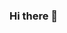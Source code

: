 ### Hi there 👋

<!--
**TutskiInu/tutskiinu** is a ✨ _special_ ✨ repository because its `README.md` (this file) appears on your GitHub profile.

Tutski Inu Protocol
Static Rewarding, Liquidity Pool Creation, Manual Burn

We follow DeFi's more popular ones day by day. Bumiz donate an ad to be sent to charity. For example, the promise of High-Interest returns causes token hunters' LP farming trap and ends with dreams for this journey. Discounts related to discounts on promotions with higher stakes before them, oriented to Annual  Interest.  The  market,  which  inflates  like  a  bubble,  continues  with  a similar collapse and ends with farming.

In order to solve this problem in farming rewards, Tutski Inu adopt "StaticRewards" as "Reflection". 

Tutski Inu Ecosystem
Tutski Inu has 3 main functions:

Reflection + LP gain + Burn on every trade.

20% commission split into two channels:

10% tax is distributed to all token holders.

10% tax is added as BNB sales and 5% is added as a liquidity pair in PANCAKESWAP.

